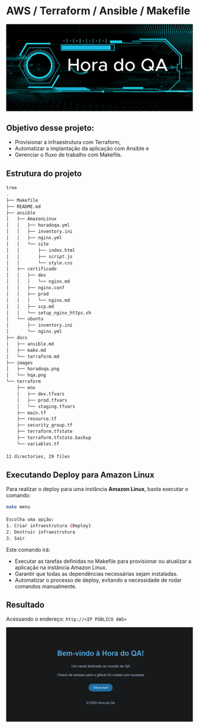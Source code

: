 # AWS / Terraform / Ansible / Makefile

<div align="center">
    <img src="./images/hqa.png" alt="Hora do QA">
</div>

## Objetivo desse projeto:

- Provisionar a infraestrutura com Terraform,
- Automatizar a implantação da aplicação com Ansible e 
- Gerenciar o fluxo de trabalho com Makefile.

## Estrutura do projeto

```bash
tree
.
├── Makefile
├── README.md
├── ansible
│   ├── AmazonLinux
│   │   ├── horadoqa.yml
│   │   ├── inventory.ini
│   │   ├── nginx.yml
│   │   └── site
│   │       ├── index.html
│   │       ├── script.js
│   │       └── style.css
│   ├── certificado
│   │   ├── dev
│   │   │   └── nginx.md
│   │   ├── nginx.conf
│   │   ├── prod
│   │   │   └── nginx.md
│   │   ├── scp.md
│   │   └── setup_nginx_https.sh
│   └── ubuntu
│       ├── inventory.ini
│       └── nginx.yml
├── docs
│   ├── ansible.md
│   ├── make.md
│   └── terraform.md
├── images
│   ├── horadoqa.png
│   └── hqa.png
└── terraform
    ├── env
    │   ├── dev.tfvars
    │   ├── prod.tfvars
    │   └── staging.tfvars
    ├── main.tf
    ├── resource.tf
    ├── security_group.tf
    ├── terraform.tfstate
    ├── terraform.tfstate.backup
    └── variables.tf

11 directories, 29 files
```

## Executando Deploy para Amazon Linux

Para realizar o deploy para uma instância **Amazon Linux**, basta executar o comando:

```bash
make menu

Escolha uma opção:
1. Criar infraestrutura (Deploy)
2. Destruir infraestrutura
3. Sair
```

Este comando irá:

- Executar as tarefas definidas no Makefile para provisionar ou atualizar a aplicação na instância Amazon Linux.
- Garantir que todas as dependências necessárias sejam instaladas.
- Automatizar o processo de deploy, evitando a necessidade de rodar comandos manualmente.

## Resultado

Acessando o endereço: `http://<IP PÚBLICO AWS>`

<div align="center">
    <img src="./images/horadoqa.png" alt="Hora do QA">
</div>